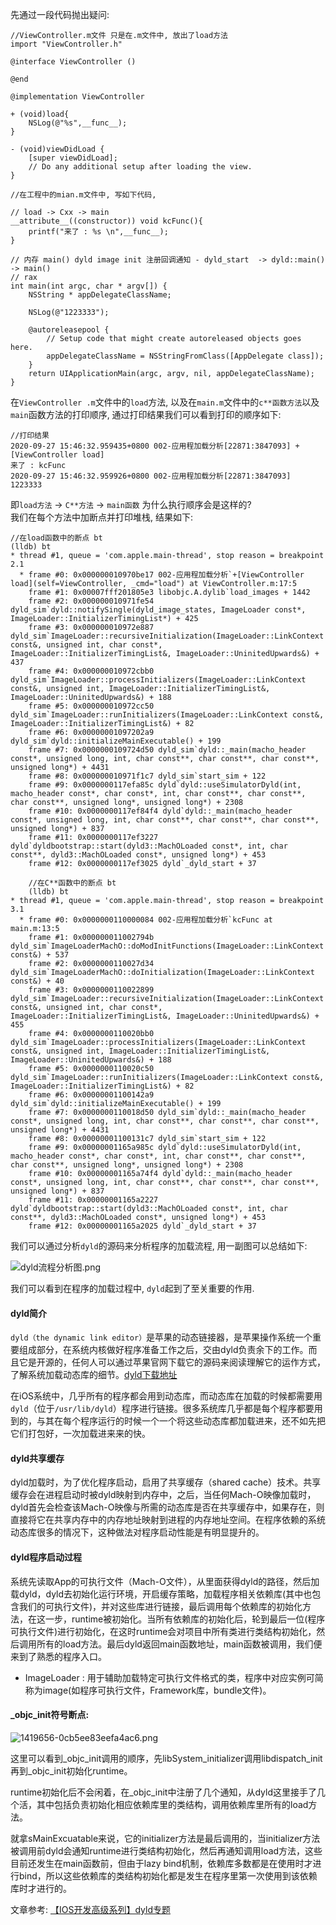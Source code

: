 先通过一段代码抛出疑问:  

```
//ViewController.m文件 只是在.m文件中, 放出了load方法  
import "ViewController.h"  

@interface ViewController ()  

@end  

@implementation ViewController  

+ (void)load{  
    NSLog(@"%s",__func__);   
}  

- (void)viewDidLoad {  
    [super viewDidLoad];  
    // Do any additional setup after loading the view.  
}  

//在工程中的mian.m文件中, 写如下代码, 

// load -> Cxx -> main  
__attribute__((constructor)) void kcFunc(){  
    printf("来了 : %s \n",__func__);  
}  

// 内存 main() dyld image init 注册回调通知 - dyld_start  -> dyld::main()  -> main()  
// rax  
int main(int argc, char * argv[]) {  
    NSString * appDelegateClassName;  
    
    NSLog(@"1223333");  
    
    @autoreleasepool {  
        // Setup code that might create autoreleased objects goes here.  
        appDelegateClassName = NSStringFromClass([AppDelegate class]);  
    }  
    return UIApplicationMain(argc, argv, nil, appDelegateClassName);  
}  
```
在`ViewController .m`文件中的`load`方法, 以及在`main.m`文件中的`c**函数方法`以及`main`函数方法的打印顺序, 通过打印结果我们可以看到打印的顺序如下:  

```
//打印结果  
2020-09-27 15:46:32.959435+0800 002-应用程加载分析[22871:3847093] +[ViewController load]  
来了 : kcFunc   
2020-09-27 15:46:32.959926+0800 002-应用程加载分析[22871:3847093] 1223333  
```

即`load方法`  -> `C**方法` -> `main函数` 为什么执行顺序会是这样的?   
我们在每个方法中加断点并打印堆栈, 结果如下:  

```
//在load函数中的断点 bt
(lldb) bt
* thread #1, queue = 'com.apple.main-thread', stop reason = breakpoint 2.1
  * frame #0: 0x000000010970be17 002-应用程加载分析`+[ViewController load](self=ViewController, _cmd="load") at ViewController.m:17:5
    frame #1: 0x00007fff201805e3 libobjc.A.dylib`load_images + 1442
    frame #2: 0x000000010971fe54 dyld_sim`dyld::notifySingle(dyld_image_states, ImageLoader const*, ImageLoader::InitializerTimingList*) + 425
    frame #3: 0x000000010972e887 dyld_sim`ImageLoader::recursiveInitialization(ImageLoader::LinkContext const&, unsigned int, char const*, ImageLoader::InitializerTimingList&, ImageLoader::UninitedUpwards&) + 437
    frame #4: 0x000000010972cbb0 dyld_sim`ImageLoader::processInitializers(ImageLoader::LinkContext const&, unsigned int, ImageLoader::InitializerTimingList&, ImageLoader::UninitedUpwards&) + 188
    frame #5: 0x000000010972cc50 dyld_sim`ImageLoader::runInitializers(ImageLoader::LinkContext const&, ImageLoader::InitializerTimingList&) + 82
    frame #6: 0x00000001097202a9 dyld_sim`dyld::initializeMainExecutable() + 199
    frame #7: 0x0000000109724d50 dyld_sim`dyld::_main(macho_header const*, unsigned long, int, char const**, char const**, char const**, unsigned long*) + 4431
    frame #8: 0x000000010971f1c7 dyld_sim`start_sim + 122
    frame #9: 0x0000000117efa85c dyld`dyld::useSimulatorDyld(int, macho_header const*, char const*, int, char const**, char const**, char const**, unsigned long*, unsigned long*) + 2308
    frame #10: 0x0000000117ef84f4 dyld`dyld::_main(macho_header const*, unsigned long, int, char const**, char const**, char const**, unsigned long*) + 837
    frame #11: 0x0000000117ef3227 dyld`dyldbootstrap::start(dyld3::MachOLoaded const*, int, char const**, dyld3::MachOLoaded const*, unsigned long*) + 453
    frame #12: 0x0000000117ef3025 dyld`_dyld_start + 37
    
    //在C**函数中的断点 bt
    (lldb) bt
* thread #1, queue = 'com.apple.main-thread', stop reason = breakpoint 3.1
  * frame #0: 0x0000000110000084 002-应用程加载分析`kcFunc at main.m:13:5
    frame #1: 0x000000011002794b dyld_sim`ImageLoaderMachO::doModInitFunctions(ImageLoader::LinkContext const&) + 537
    frame #2: 0x0000000110027d34 dyld_sim`ImageLoaderMachO::doInitialization(ImageLoader::LinkContext const&) + 40
    frame #3: 0x0000000110022899 dyld_sim`ImageLoader::recursiveInitialization(ImageLoader::LinkContext const&, unsigned int, char const*, ImageLoader::InitializerTimingList&, ImageLoader::UninitedUpwards&) + 455
    frame #4: 0x0000000110020bb0 dyld_sim`ImageLoader::processInitializers(ImageLoader::LinkContext const&, unsigned int, ImageLoader::InitializerTimingList&, ImageLoader::UninitedUpwards&) + 188
    frame #5: 0x0000000110020c50 dyld_sim`ImageLoader::runInitializers(ImageLoader::LinkContext const&, ImageLoader::InitializerTimingList&) + 82
    frame #6: 0x00000001100142a9 dyld_sim`dyld::initializeMainExecutable() + 199
    frame #7: 0x0000000110018d50 dyld_sim`dyld::_main(macho_header const*, unsigned long, int, char const**, char const**, char const**, unsigned long*) + 4431
    frame #8: 0x00000001100131c7 dyld_sim`start_sim + 122
    frame #9: 0x00000001165a985c dyld`dyld::useSimulatorDyld(int, macho_header const*, char const*, int, char const**, char const**, char const**, unsigned long*, unsigned long*) + 2308
    frame #10: 0x00000001165a74f4 dyld`dyld::_main(macho_header const*, unsigned long, int, char const**, char const**, char const**, unsigned long*) + 837
    frame #11: 0x00000001165a2227 dyld`dyldbootstrap::start(dyld3::MachOLoaded const*, int, char const**, dyld3::MachOLoaded const*, unsigned long*) + 453
    frame #12: 0x00000001165a2025 dyld`_dyld_start + 37

```

我们可以通过分析`dyld`的源码来分析程序的加载流程, 用一副图可以总结如下:  

![dyld流程分析图.png](https://upload-images.jianshu.io/upload_images/1367029-6b7e0ac564ebda45.png?imageMogr2/auto-orient/strip%7CimageView2/2/w/1240) 

我们可以看到在程序的加载过程中, `dyld`起到了至关重要的作用.  

#### dyld简介

`dyld（the dynamic link editor）`是苹果的动态链接器，是苹果操作系统一个重要组成部分，在系统内核做好程序准备工作之后，交由dyld负责余下的工作。而且它是开源的，任何人可以通过苹果官网下载它的源码来阅读理解它的运作方式，了解系统加载动态库的细节。[dyld下载地址](http://opensource.apple.com/tarballs/dyld)  

在iOS系统中，几乎所有的程序都会用到动态库，而动态库在加载的时候都需要用`dyld`（位于`/usr/lib/dyld`）程序进行链接。很多系统库几乎都是每个程序都要用到的，与其在每个程序运行的时候一个一个将这些动态库都加载进来，还不如先把它们打包好，一次加载进来来的快。 

#### dyld共享缓存

 dyld加载时，为了优化程序启动，启用了共享缓存（shared cache）技术。共享缓存会在进程启动时被dyld映射到内存中，之后，当任何Mach-O映像加载时，dyld首先会检查该Mach-O映像与所需的动态库是否在共享缓存中，如果存在，则直接将它在共享内存中的内存地址映射到进程的内存地址空间。在程序依赖的系统动态库很多的情况下，这种做法对程序启动性能是有明显提升的。
 
#### dyld程序启动过程  

 系统先读取App的可执行文件（Mach-O文件），从里面获得dyld的路径，然后加载dyld，dyld去初始化运行环境，开启缓存策略，加载程序相关依赖库(其中也包含我们的可执行文件)，并对这些库进行链接，最后调用每个依赖库的初始化方法，在这一步，runtime被初始化。当所有依赖库的初始化后，轮到最后一位(程序可执行文件)进行初始化，在这时runtime会对项目中所有类进行类结构初始化，然后调用所有的load方法。最后dyld返回main函数地址，main函数被调用，我们便来到了熟悉的程序入口。 

* ImageLoader : 用于辅助加载特定可执行文件格式的类，程序中对应实例可简称为image(如程序可执行文件，Framework库，bundle文件)。  

####  _objc_init符号断点:  
 
![1419656-0cb5ee83eefa4ac6.png](https://upload-images.jianshu.io/upload_images/1367029-4069fb7f8e27e57f.png?imageMogr2/auto-orient/strip%7CimageView2/2/w/1240)

这里可以看到_objc_init调用的顺序，先libSystem_initializer调用libdispatch_init再到_objc_init初始化runtime。

runtime初始化后不会闲着，在_objc_init中注册了几个通知，从dyld这里接手了几个活，其中包括负责初始化相应依赖库里的类结构，调用依赖库里所有的load方法。

就拿sMainExcuatable来说，它的initializer方法是最后调用的，当initializer方法被调用前dyld会通知runtime进行类结构初始化，然后再通知调用load方法，这些目前还发生在main函数前，但由于lazy bind机制，依赖库多数都是在使用时才进行bind，所以这些依赖库的类结构初始化都是发生在程序里第一次使用到该依赖库时才进行的。


文章参考: [【IOS开发高级系列】dyld专题](https://www.jianshu.com/p/5f337da8fbef)